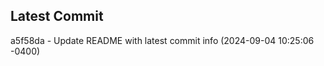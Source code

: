 
## Latest Commit
a5f58da - Update README with latest commit info (2024-09-04 10:25:06 -0400) <Yunxi-Zhou>
